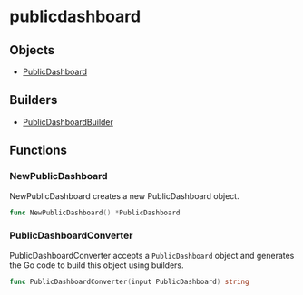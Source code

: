 # publicdashboard

## Objects

 * <span class="badge object-type-struct"></span> [PublicDashboard](./object-PublicDashboard.md)
## Builders

 * <span class="badge builder"></span> [PublicDashboardBuilder](./builder-PublicDashboardBuilder.md)
## Functions

### <span class="badge function"></span> NewPublicDashboard

NewPublicDashboard creates a new PublicDashboard object.

```go
func NewPublicDashboard() *PublicDashboard
```

### <span class="badge function"></span> PublicDashboardConverter

PublicDashboardConverter accepts a `PublicDashboard` object and generates the Go code to build this object using builders.

```go
func PublicDashboardConverter(input PublicDashboard) string
```

